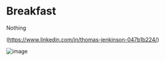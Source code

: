 # Breakfast
Nothing

(https://www.linkedin.com/in/thomas-jenkinson-047b1b224/)

![image](https://user-images.githubusercontent.com/92025748/145371491-1b59805f-5baa-4530-8499-55589ac9ed22.png)

